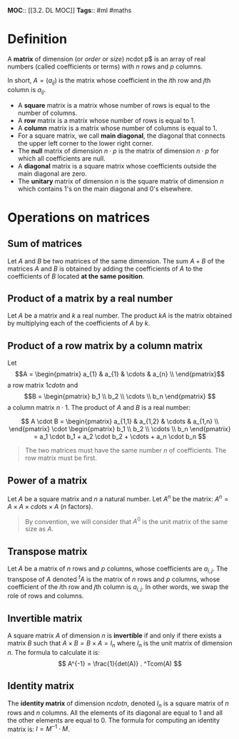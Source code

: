 **MOC**:: [[3.2. DL MOC]]
**Tags**:: #ml #maths 

# Definition
A **matrix** of dimension (or *order* or *size*) $n$cdot p$ is an array of real numbers (called coefficients or terms) with $n$ rows and $p$ columns.

In short, $A=(a_{ij})$ is the matrix whose coefficient in the $i$th row and $j$th column is $a_{ij}$.

- A **square** matrix is a matrix whose number of rows is equal to the number of columns.
- A **row** matrix is a matrix whose number of rows is equal to 1.
- A **column** matrix is a matrix whose number of columns is equal to 1.
- For a square matrix, we call **main diagonal**, the diagonal that connects the upper left corner to the lower right corner.
- The **null** matrix of dimension $n \cdot p$ is the matrix of dimension $n \cdot p$ for which all coefficients are null.
- A **diagonal** matrix is a square matrix whose coefficients outside the main diagonal are zero.
- The **unitary** matrix of dimension $n$ is the square matrix of dimension $n$ which contains 1's on the main diagonal and 0's elsewhere.

# Operations on matrices
## Sum of matrices
Let $A$ and $B$ be two matrices of the same dimension. The sum $A + B$ of the matrices $A$ and $B$ is obtained by adding the coefficients of $A$ to the coefficients of $B$ located **at the same position**.


## Product of a matrix by a real number
Let $A$ be a matrix and $k$ a real number. The product $kA$ is the matrix obtained by multiplying each of the coefficients of $A$ by $k$.


## Product of a row matrix by a column matrix
Let $$A = 
\begin{pmatrix}
a_{1} & a_{1} & \cdots & a_{n} \\
\end{pmatrix}$$ a row matrix $1cdot n$ and
$$B = \begin{pmatrix}
b_1 \\
b_2 \\
\cdots \\
b_n
\end{pmatrix}
$$ a column matrix $n \cdot 1$. The product of $A$ and $B$ is a real number:

$$
A \cdot B = \begin{pmatrix}
a_{1,1} & a_{1,2} & \cdots & a_{1,n} \\
\end{pmatrix} \cdot \begin{pmatrix}
b_1 \\
b_2 \\
\cdots \\
b_n
\end{pmatrix} = a_1 \cdot b_1 + a_2 \cdot b_2 + \cdots + a_n \cdot b_n
$$
> The two matrices must have the same number $n$ of coefficients. The row matrix must be first.


## Power of a matrix
Let $A$ be a square matrix and $n$ a natural number. Let $A^n$ be the matrix:
$A^n = A×A×cdots×A$ ($n$ factors).
> By convention, we will consider that $A^0$ is the unit matrix of the same size as $A$.


## Transpose matrix
Let $A$ be a matrix of $n$ rows and $p$ columns, whose coefficients are $a_{i,j}$. The transpose of $A$ denoted $^tA$ is the matrix of $n$ rows and $p$ columns, whose coefficient of the $i$th row and $j$th column is $a_{i,j}$. In other words, we swap the role of rows and columns.


## Invertible matrix
A square matrix $A$ of dimension $n$ is **invertible** if and only if there exists a matrix $B$ such that $A×B=B×A=I_n$ where $I_n$ is the unit matrix of dimension $n$. The formula to calculate it is:
$$
A^{-1} = \frac{1}{det(A)} . ^Tcom(A)
$$

## Identity matrix
The **identity matrix** of dimension $ncdot n$, denoted $I_n$ is a square matrix of $n$ rows and $n$ columns. All the elements of its diagonal are equal to $1$ and all the other elements are equal to $0$. The formula for computing an identity matrix is: $I = M^{-1}\cdot M$.
